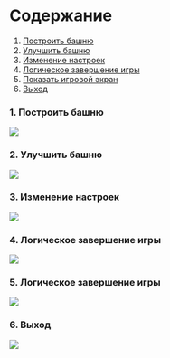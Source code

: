 ﻿# Содержание
1. [Построить башню](#1)
2. [Улучшить башню](#2)
3. [Изменение настроек](#3)
4. [Логическое завершение игры](#4)
5. [Показать игровой экран](#5)
6. [Выход](#6)

### 1. Построить башню<a name="1"></a>


![](https://user-images.githubusercontent.com/50372504/67149945-29c31380-f2ba-11e9-8bce-9fe1fcf3cb7d.jpg)

### 2. Улучшить башню<a name="2"></a>

![](https://user-images.githubusercontent.com/50372504/67150181-c8e90a80-f2bc-11e9-97fa-d93debede986.jpg)


### 3. Изменение настроек<a name="3"></a>
![](https://user-images.githubusercontent.com/50372504/67149670-b4097880-f2b6-11e9-84e9-3c5f1ae27331.jpg)

### 4. Логическое завершение игры<a name="4"></a>
![](https://user-images.githubusercontent.com/50372504/67236002-fff02500-f450-11e9-8a13-5c399c0de940.jpg)

### 5. Логическое завершение игры<a name="5"></a>
![](https://user-images.githubusercontent.com/50372504/67237527-1ea3eb00-f454-11e9-9f3e-e12c07b22a32.jpg)


### 6. Выход<a name="6"></a>
![](https://user-images.githubusercontent.com/50372504/67150198-02ba1100-f2bd-11e9-9ad9-4e1e05eced40.jpg)
